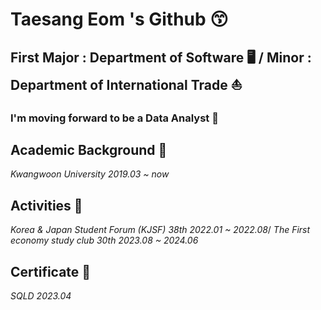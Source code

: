 # Taesang Eom 's Github 😙

## First Major : Department of Software 🖥️   /    Minor : Department of International Trade ⛵

### I'm moving forward to be a Data Analyst 🌅 ###

## Academic Background 🏫

*Kwangwoon University  2019.03 ~ now*

## Activities 🏃

*Korea & Japan Student Forum (KJSF) 38th  2022.01 ~ 2022.08*/
*The First economy study club 30th  2023.08 ~ 2024.06*

## Certificate 📰

*SQLD  2023.04*

